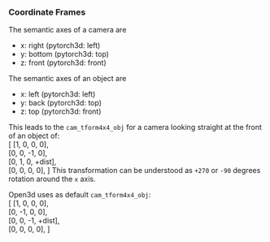 ### Coordinate Frames

The semantic axes of a camera are
   - x: right (pytorch3d: left)
   - y: bottom (pytorch3d: top)
   - z: front (pytorch3d: front)

The semantic axes of an object are
   - x: left (pytorch3d: left) 
   - y: back (pytorch3d: top)
   - z: top (pytorch3d: front)

This leads to the `cam_tform4x4_obj` for a camera looking straight at the front of an object of:  
[  [1,  0,  0,     0],  
   [0,  0, -1,     0],   
   [0, 1,  0, +dist],  
   [0,  0,  0,     0],
]
This transformation can be understood as `+270` or `-90` degrees rotation around the `x` axis.

Open3d uses as default `cam_tform4x4_obj`:   
[    [1,  0,  0,     0],  
   [0,  -1, 0,     0],   
   [0, 0,  -1, +dist],  
   [0,  0,  0,     0],
]

